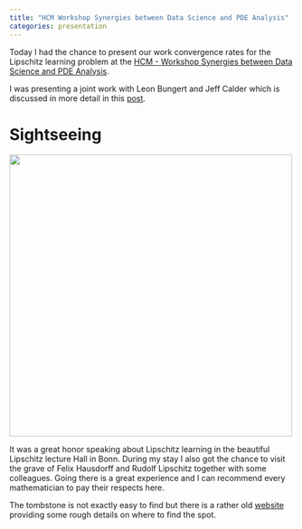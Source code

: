 ```yaml
---
title: "HCM Workshop Synergies between Data Science and PDE Analysis"
categories: presentation
---
```


Today I had the chance to present our work convergence rates for the Lipschitz learning problem at the [HCM - Workshop Synergies between Data Science and PDE Analysis](https://www.hcm.uni-bonn.de/events/eventpages/2022/syn-2022/l).

I was presenting a joint work with Leon Bungert and Jeff Calder which is discussed in more detail in this [post](/UCR/). 

# Sightseeing

<img src="/assets/img/Bonn_Hausdorff.jpg" width="500" class="align-right">

It was a great honor speaking about Lipschitz learning in the beautiful Lipschitz lecture Hall in Bonn.
During my stay I also got the chance to visit the grave of Felix Hausdorff and Rudolf Lipschitz together with some colleagues. Going there is a great experience and I can recommend every mathematician to pay their respects here.

The tombstone is not exactly easy to find but there is a rather old [website](http://www.w-volk.de/museum/grave15.htm) providing some rough details on where to find the spot.



